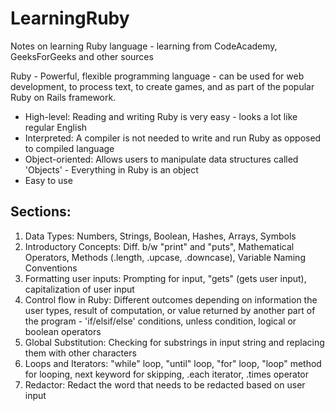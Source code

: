 # LearningRuby
Notes on learning Ruby language - learning from CodeAcademy, GeeksForGeeks and other sources

Ruby - Powerful, flexible programming language - can be used for web development, to process text, to create games, and as part of the popular Ruby on Rails framework.

- High-level: Reading and writing Ruby is very easy - looks a lot like regular English
- Interpreted: A compiler is not needed to write and run Ruby as opposed to compiled language
- Object-oriented: Allows users to manipulate data structures called 'Objects' - Everything in Ruby is an object
- Easy to use

## Sections: 

1. Data Types: Numbers, Strings, Boolean, Hashes, Arrays, Symbols
2. Introductory Concepts: Diff. b/w "print" and "puts", Mathematical Operators, Methods (.length, .upcase, .downcase), Variable Naming Conventions
3. Formatting user inputs: Prompting for input, "gets" (gets user input), capitalization of user input
4. Control flow in Ruby: Different outcomes depending on information the user types, result of computation, or value returned by another part of the program - 'if/elsif/else' conditions, unless condition, logical or boolean operators 
5. Global Substitution: Checking for substrings in input string and replacing them with other characters
6. Loops and Iterators: "while" loop, "until" loop, "for" loop, "loop" method for looping, next keyword for skipping, .each iterator, .times operator 
7. Redactor: Redact the word that needs to be redacted based on user input 